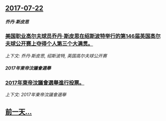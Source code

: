 ## [2017-07-22](/news/2017/07/22/index.md)

##### 乔丹·斯皮思
### [美国职业高尔夫球员乔丹·斯皮思在绍斯波特举行的第146届英国高尔夫球公开赛上夺得个人第三个大满贯。](/news/2017/07/22/美国职业高尔夫球员乔丹-斯皮思在绍斯波特举行的第146届英国高尔夫球公开赛上夺得个人第三个大满贯.md)
_上下文: 乔丹·斯皮思, 绍斯波特, 英国高尔夫球公开赛_

##### 2017年東帝汶議會選舉
### [2017年東帝汶議會選舉進行投票。 ](/news/2017/07/22/2017年東帝汶議會選舉進行投票.md)
_上下文: 2017年東帝汶議會選舉_

## [前一天...](/news/2017/07/21/index.md)


